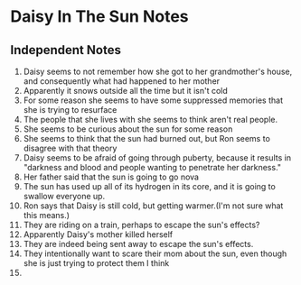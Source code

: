 #  Daisy In The Sun Notes
## Independent Notes


1. Daisy seems to not remember how she got to her grandmother's house, and consequently what had happened to her mother
2. Apparently it snows outside all the time but it isn't cold
3. For some reason she seems to have some suppressed memories that she is trying to resurface
4. The people that she lives with she seems to think aren't real people.
5. She seems to be curious about the sun for some reason
6. She seems to think that the sun had burned out, but Ron seems to disagree with that theory
7. Daisy seems to be afraid of going through puberty, because it results in "darkness and blood and people wanting to penetrate her darkness."
8. Her father said that the sun is going to go nova
9. The sun has used up all of its hydrogen in its core, and it is going to swallow everyone up.
10. Ron says that Daisy is still cold, but getting warmer.(I'm not sure what this means.)
11. They are riding on a train, perhaps to escape the sun's effects?
12. Apparently Daisy's mother killed herself
13. They are indeed being sent away to escape the sun's effects.
14. They intentionally want to scare their mom about the sun, even though she is just trying to protect them I think
15. 
